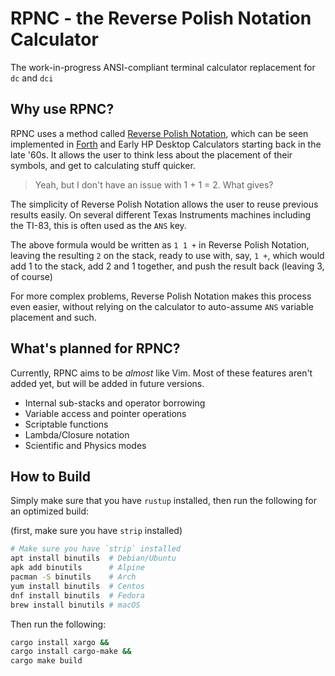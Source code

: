 # RPNC - the Reverse Polish Notation Calculator

The work-in-progress ANSI-compliant terminal calculator replacement for  `dc` and `dci`

## Why use RPNC?

RPNC uses a method called [Reverse Polish Notation](https://en.wikipedia.org/wiki/Reverse_Polish_notation), which can be seen implemented in [Forth](https://en.wikipedia.org/wiki/Forth_(programming_language)) and Early HP Desktop Calculators starting back in the late '60s. It allows the user to think less about the placement of their symbols, and get to calculating stuff quicker.

> Yeah, but I don't have an issue with 1 + 1 = 2. What gives?

The simplicity of Reverse Polish Notation allows the user to reuse previous results easily. On several different Texas Instruments machines including the TI-83, this is often used as the `ANS` key.

The above formula would be written as `1 1 +` in Reverse Polish Notation, leaving the resulting `2` on the stack, ready to use with, say, `1 +`, which would add 1 to the stack, add 2 and 1 together, and push the result back (leaving 3, of course)

For more complex problems, Reverse Polish Notation makes this process even easier, without relying on the calculator to auto-assume `ANS` variable placement and such.

## What's planned for RPNC?

Currently, RPNC aims to be _almost_ like Vim. Most of these features aren't added yet, but will be added in future versions.

- Internal sub-stacks and operator borrowing
- Variable access and pointer operations
- Scriptable functions
- Lambda/Closure notation
- Scientific and Physics modes

## How to Build

Simply make sure that you have `rustup` installed, then run the following for an optimized build:

(first, make sure you have `strip` installed)

```sh
# Make sure you have `strip` installed
apt install binutils  # Debian/Ubuntu
apk add binutils      # Alpine
pacman -S binutils    # Arch
yum install binutils  # Centos
dnf install binutils  # Fedora
brew install binutils # macOS
```

Then run the following:

```sh
cargo install xargo &&
cargo install cargo-make &&
cargo make build
```
